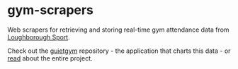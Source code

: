 # gym-scrapers
Web scrapers for retrieving and storing real-time gym attendance data from <a href="http://loughboroughsport.com/holywell-fitness-centre/">Loughborough Sport</a>.

Check out the <a href="https://github.com/callum-messiter/quietgym">guietgym</a> repository - the application that charts this data - or <a href="https://medium.com/@CallumMessiter/quietgym-a-recap-71d3f5abfac1#.aqbpmrlgm">read</a> about the entire project. 

